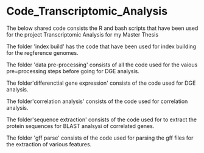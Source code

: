 # Code_Transcriptomic_Analysis
The below shared code consists the R and bash scripts that have been used for the project Transcriptomic Analysis for my Master Thesis

The folder 'index build' has the code that have been used for index building for the regference genomes. 

The folder 'data pre-processing' consists of all the code used for the vaious pre=processing steps before going for DGE analysis.

The folder'differenctial gene expression' consists of the code used for DGE analysis.

The folder'correlation analysis' consists of the code used for correlation analysis.

The folder'sequence extraction' consists of the code used for to extract the protein sequences for BLAST analsysi of correlated genes.

The folder 'gff parse' consists of the code used for parsing the gff files for the extraction of various features. 
